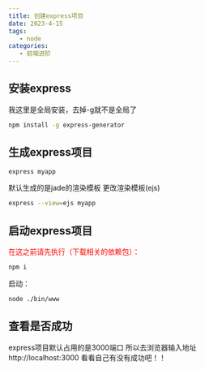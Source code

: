 ```yaml
---
title: 创建express项目
date: 2023-4-15
tags:
   - node
categories:
   - 前端进阶
---
```


## 安装express
我这里是全局安装，去掉-g就不是全局了
```sh
npm install -g express-generator
```

## 生成express项目
```sh
express myapp
```
默认生成的是jade的渲染模板
更改渲染模板(ejs)
```sh
express --view=ejs myapp
```

## 启动express项目
<font color="red">在这之前请先执行（下载相关的依赖包）：</font>
```sh
npm i
```
启动：
```sh
node ./bin/www
```

## 查看是否成功
express项目默认占用的是3000端口
所以去浏览器输入地址http://localhost:3000
看看自己有没有成功吧！！